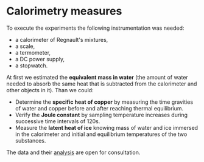 # Calorimetry measures

To execute the experiments the following instrumentation was needed:
- a calorimeter of Regnault's mixtures,
- a scale,
- a termometer,
- a DC power supply,
- a stopwatch.

At first we estimated the **equivalent mass in water** (the amount of water needed to absorb the same heat that is subtracted from the calorimeter and other objects in it).
Than we could:
- Determine the **specific heat of copper** by measuring the time gravities of water and copper before and after reaching thermal equilibrium.
- Verify the **Joule constant** by sampling temperature increases during successive time intervals of 120s.
- Measure the **latent heat of ice** knowing mass of water and ice immersed in the calorimeter and initial and equilibrium temperatures of the two substances.

The data and their [analysis](/Calorimetry/calorimetry_data_analysis.pdf) are open for consultation.
